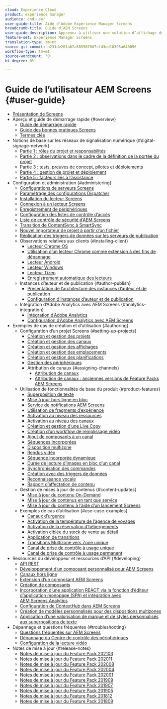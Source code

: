 ```yaml
---
cloud: Experience Cloud
product: experience manager
audience: end-user
user-guide-title: Aide d’Adobe Experience Manager Screens
breadcrumb-title: Guide d’AEM Screens
user-guide-description: Apprenez à utiliser une solution d’affichage dynamique qui vous permet de publier des expériences et des interactions digitales dynamiques et interactives.
feature-set: Experience Manager Screens
translation-type: tm+mt
source-git-commit: a231de201a67a585907687cfd3ed10395a640096
workflow-type: tm+mt
source-wordcount: '0'
ht-degree: 0%

---
```



# Guide de l’utilisateur AEM Screens {#user-guide}

+ [Présentation de Screens](aem-screens-introduction.md)
+ Aperçu et guide de démarrage rapide {#overview}
   + [Guide de démarrage rapide](kickstart-for-aem-screens.md)
   + [Guide des bonnes pratiques Screens](https://docs.adobe.com/content/help/fr-FR/experience-manager-screens/using/about-guide.html)
   + [Termes clés](screens-glossary.md)
+ Notions de base sur les réseaux de signalisation numérique {#digital-signage-network}
   + [Partie 1 : rôles du projet et responsabilités](project-roles-responsibilities.md)
   + [Partie 2 : observations dans le cadre de la définition de la portée du projet](project-considerations.md)
   + [Partie 3 : tests, preuves de concept, pilotes et déploiements](testing-pocs-pilots-rollouts.md)
   + [Partie 4 : gestion de projet et déploiement](project-management-and-deployment.md)
   + [Partie 5 : facteurs liés à l’assistance](support-considerations.md)
+ Configuration et administration {#administering}
   + [Configurations de serveurs Screens](configuring-screens-introduction.md)
   + [Paramétrage des configurations Dispatcher](dispatcher-configurations-aem-screens.md)
   + [Installation du lecteur Screens](installing-screens-player.md)
   + [Connexion à un lecteur Screens](working-with-screens-player.md)
   + [Enregistrement de périphériques](device-registration.md)
   + [Configuration des listes de contrôle d’accès](setting-up-acls.md)
   + [Liste de contrôle de sécurité d’AEM Screens](security-checklist.md)
   + [Transition de ContentSync à SmartSync](smartsync.md)
   + [Nouvel importateur de projet à partir d’un fichier](project-importer.md)
   + [Réplication des triggers de données sur les serveurs de publication](replicating-data-triggers.md)
   + Observations relatives aux clients {#installing-client}
      + [Lecteur Chrome OS](implementing-chrome-os-player.md)
      + [Utilisation d’un lecteur Chrome comme extension à des fins de dépannage](using-chrome-player-as-an-extension.md)
      + [Lecteur Android](implementing-android-player.md)
      + [Lecteur Windows](implementing-windows-player.md)
      + [Lecteur Tizen](tizen-player.md)
      + [Enregistrement automatique des lecteurs](auto-registration-players.md)
   + Instances d’auteur et de publication {#author-publish}
      + [Présentation de l’architecture des instances d’auteur et de publication](author-publish-architecture-overview.md)
      + [Configuration d’instances d’auteur et de publication](author-and-publish.md)
   + Intégration d’Adobe Analytics avec AEM Screens {#analytics-integration}
      + [Intégration d’Adobe Analytics](adobe-analytics-integration-aem-screens.md)
      + [Configuration d’Adobe Analytics avec AEM Screens](configuring-adobe-analytics-aem-screens.md)
+ Exemples de cas de création et d’utilisation {#authoring}
   + Configuration d’un projet Screens {#setting-up-projects}
      + [Création et gestion des projets](creating-a-screens-project.md)
      + [Création et gestion des canaux](managing-channels.md)
      + [Création et gestion des affichages](managing-displays.md)
      + [Création et gestion des emplacements](managing-locations.md)
      + [Création et gestion des planifications](managing-schedules.md)
      + [Gestion des périphériques](managing-devices.md)
      + Attribution de canaux {#assigning-channels}
         + [Attribution de canaux](channel-assignment-latest-fp.md)
         + [Attribution de canaux : anciennes versions de Feature Packs AEM Screens](channel-assignment.md)
   + Utilisation de fonctionnalités de base du produit {#product-features}
      + [Superposition de texte](text-overlay.md)
      + [Mise à jour hors ligne en bloc](bulk-offline-update.md)
      + [Service de notifications AEM Screens](screens-notifications-service.md)
      + [Utilisation de fragments d’expérience](experience-fragments-in-screens.md)
      + [Activation au niveau des ressources](asset-level-scheduling.md)
      + [Activation au niveau des canaux](channel-level-activation.md)
      + [Création et gestion d’une Live Copy](managing-livecopy.md)
      + [Création d’un workflow de remplissage vidéo](creating-a-video-padding-workflow.md)
      + [Ajout de composants à un canal](adding-components-to-a-channel.md)
      + [Séquences incorporées](embedded-sequences.md)
      + [Disposition multizone](multi-zone-layout-aem-screens.md)
      + [Rendus vidéo](generating-renditions.md)
      + [Séquence incorporée dynamique](dynamic-embedded-sequences.md)
      + [Durée de lecture d’images en bloc d’un canal](channel-level-image-playback.md)
      + [Synchronisation des commandes](using-command-sync.md)
      + [Création avec des triggers de données](authoring-data-triggers.md)
      + [Reconnaissance vocale](voice-recognition.md)
      + [Rapport d’affectation de contenu](content-assignment-report.md)
   + Gestion de mises à jour de contenus {#content-updates}
      + [Mise à jour du contenu On-Demand](on-demand-content.md)
      + [Mise à jour de contenus en tant que service](content-update-as-a-service.md)
      + [Mise à jour du contenu à l’aide d’un lancement Screens](launches.md)
   + Exemples de cas d’utilisation {#use-case-examples}
      + [Canaux d’urgence](emergency-channel.md)
      + [Activation de la température de l’agence de voyages](local-temperature-activation.md)
      + [Activation de la réservation d’hébergements](hospitality-reservation-activation.md)
      + [Activation ciblée du stock de vente au détail](retail-inventory-activation.md)
      + [Application de transitions](applying-transitions.md)
      + [Transitions Multizone vers Zone unique](multizone-to-singlezone.md)
      + [Canal de prise de contrôle à usage unique](single-use-takeover-channel.md)
      + [Canal de prise de contrôle à usage permanent](perpetual-takeover-channel.md)
+ Ressources du développeur et ressources d’API {#developing}
   + [API REST](rest-api.md)
   + [Développement d’un composant personnalisé pour AEM Screens](developing-custom-component-tutorial-develop.md)
   + [Canaux hors ligne](offline-channels.md)
   + [Extension d’un composant AEM Screens](extending-component-tutorial-develop.md)
   + [Création de composants](creating-components.md)
   + [Incorporation d’une application REACT via la fonction d’éditeur d’application monopage (SPA) et intégration avec AEM Screens Analytics](embedding-react-app.md)
   + [Configuration de ContextHub dans AEM Screens](configuring-context-hub.md)
   + [Création de modèles personnalisés pour des dispositions multizones](creating-custom-templates-multizone-layouts.md)
   + [Application d’une valorisation de marque et de styles personnalisés aux superpositions de texte](custom-branding-text-overlays.md)
+ Dépannage et questions fréquentes {#troubleshooting}
   + [Questions fréquentes sur AEM Screens](aem-screens-faqs.md)
   + [Dépannage du Centre de contrôle des périphériques](monitoring-screens.md)
   + [Configuration de la lecture vidéo](troubleshoot-videos.md)
+ Notes de mise à jour {#release-notes}
   + [Notes de mise à jour du Feature Pack 202103](release-notes-fp-202103.md)
   + [Notes de mise à jour du Feature Pack 202011](release-notes-fp-202011.md)
   + [Notes de mise à jour du Feature Pack 202008](release-notes-fp-202008.md)
   + [Notes de mise à jour du Feature Pack 202004](release-notes-fp-202004.md)
   + [Notes de mise à jour du Feature Pack 202001](release-notes-fp-202001.md)
   + [Notes de mise à jour du Feature Pack 201909](release-notes-fp-201909.md)
   + [Notes de mise à jour du Feature Pack 201907](release-notes-fp-201907.md)
   + [Notes de mise à jour du Feature Pack 201905](screens-release-notes-fp-201905.md)
   + [Notes de mise à jour du Feature Pack 201812](release-notes-fp-201812.md)
   + [Notes de mise à jour du Feature Pack 201809](screens-release-notes.md)
